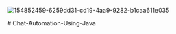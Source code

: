 ![154852459-6259dd31-cd19-4aa9-9282-b1caa611e035](https://user-images.githubusercontent.com/101339471/157880987-9dce158c-cd66-4033-9202-5418d6e053cf.png)


﻿# Chat-Automation-Using-Java
